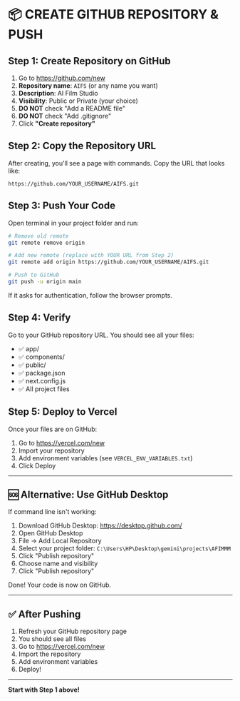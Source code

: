 # 📦 CREATE GITHUB REPOSITORY & PUSH

## Step 1: Create Repository on GitHub

1. Go to https://github.com/new
2. **Repository name**: `AIFS` (or any name you want)
3. **Description**: AI Film Studio
4. **Visibility**: Public or Private (your choice)
5. **DO NOT** check "Add a README file"
6. **DO NOT** check "Add .gitignore"
7. Click **"Create repository"**

## Step 2: Copy the Repository URL

After creating, you'll see a page with commands. Copy the URL that looks like:
```
https://github.com/YOUR_USERNAME/AIFS.git
```

## Step 3: Push Your Code

Open terminal in your project folder and run:

```bash
# Remove old remote
git remote remove origin

# Add new remote (replace with YOUR URL from Step 2)
git remote add origin https://github.com/YOUR_USERNAME/AIFS.git

# Push to GitHub
git push -u origin main
```

If it asks for authentication, follow the browser prompts.

## Step 4: Verify

Go to your GitHub repository URL. You should see all your files:
- ✅ app/
- ✅ components/
- ✅ public/
- ✅ package.json
- ✅ next.config.js
- ✅ All project files

## Step 5: Deploy to Vercel

Once your files are on GitHub:

1. Go to https://vercel.com/new
2. Import your repository
3. Add environment variables (see `VERCEL_ENV_VARIABLES.txt`)
4. Click Deploy

---

## 🆘 Alternative: Use GitHub Desktop

If command line isn't working:

1. Download GitHub Desktop: https://desktop.github.com/
2. Open GitHub Desktop
3. File → Add Local Repository
4. Select your project folder: `C:\Users\HP\Desktop\gemini\projects\AFIMMM`
5. Click "Publish repository"
6. Choose name and visibility
7. Click "Publish repository"

Done! Your code is now on GitHub.

---

## ✅ After Pushing

1. Refresh your GitHub repository page
2. You should see all files
3. Go to https://vercel.com/new
4. Import the repository
5. Add environment variables
6. Deploy!

---

**Start with Step 1 above!**
